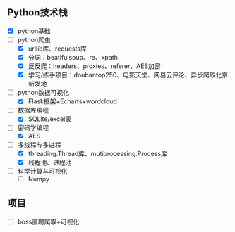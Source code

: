 ## Python技术栈

* [X] python基础
* [ ] python爬虫
  * [X] urllib库、requests库
  * [X] 分词：beatifulsoup、re、xpath
  * [X] 反反爬：headers、proxies、referer、AES加密
  * [X] 学习/练手项目：doubantop250、电影天堂、网易云评论、异步爬取北京新发地
* [ ] python数据可视化
  * [X] Flask框架+Echarts+wordcloud
* [ ] 数据库编程
  * [X] SQLite/excel表
* [ ] 密码学编程
  * [X] AES
* [ ] 多线程与多进程
  * [X] threading.Thread库、mutiprocessing.Process库
  * [X] 线程池、进程池
* [ ] 科学计算与可视化
  * [ ] Numpy

## 项目

* [ ] boss直聘爬取+可视化
